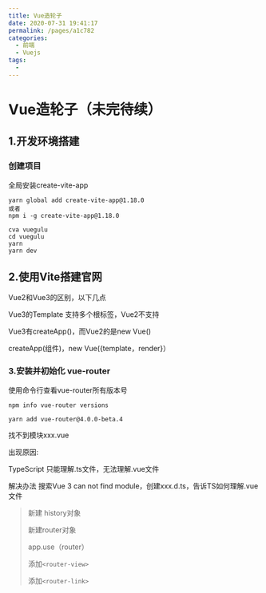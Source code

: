 ```yaml
---
title: Vue造轮子
date: 2020-07-31 19:41:17
permalink: /pages/a1c782
categories: 
  - 前端
  - Vuejs
tags: 
  - 
---
```

# Vue造轮子（未完待续）

## 1.开发环境搭建

### 创建项目

全局安装create-vite-app

```
yarn global add create-vite-app@1.18.0
或者
npm i -g create-vite-app@1.18.0

cva vuegulu
cd vuegulu
yarn
yarn dev
```



## 2.使用Vite搭建官网

Vue2和Vue3的区别，以下几点

Vue3的Template 支持多个根标签，Vue2不支持

Vue3有createApp()，而Vue2的是new Vue()

createApp(组件)，new Vue({template，render}）

### 3.安装并初始化 vue-router

使用命令行查看vue-router所有版本号

```
npm info vue-router versions

yarn add vue-router@4.0.0-beta.4
```

找不到模块xxx.vue

出现原因:

TypeScript 只能理解.ts文件，无法理解.vue文件

解决办法
 搜索Vue 3 can not find module，创建xxx.d.ts，告诉TS如何理解.vue文件

> 新建 history对象
>
> 新建router对象
>
> app.use（router）
>
> 添加`<router-view>`
>
> 添加`<router-link>`


